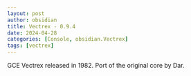 ```yaml
---
layout: post
author: obsidian
title: Vectrex - 0.9.4
date: 2024-04-28
categories: [Console, obsidian.Vectrex]
tags: [vectrex]
---
```

GCE Vectrex released in 1982.
Port of the original core by Dar.
